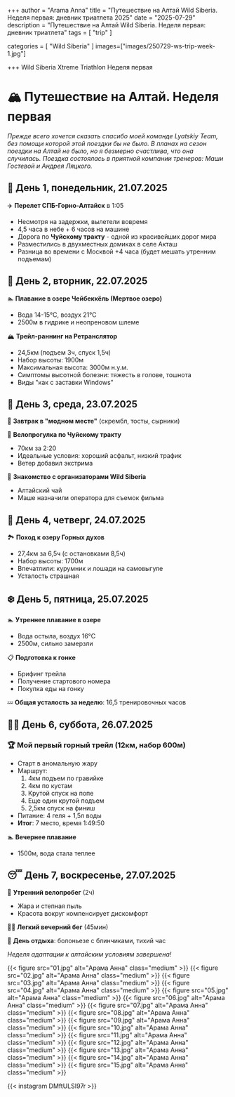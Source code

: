 

+++
author = "Arama Anna"
title = "Путешествие на Алтай Wild Siberia. Неделя первая: дневник триатлета 2025"
date = "2025-07-29"
description = "Путешествие на Алтай Wild Siberia. Неделя первая: дневник триатлета"
tags = [
    "trip"
]

categories = [
    "Wild Siberia"
]
images=["images/250729-ws-trip-week-1.jpg"]

+++
Wild Siberia Xtreme Triathlon
Неделя первая

<!--more-->
# 🏔️ Путешествие на Алтай. Неделя первая

*Прежде всего хочется сказать спасибо моей команде Lyatskiy Team, без помощи которой этой поездки бы не было. В планах на сезон поездки на Алтай не было, но я безмерно счастлива, что она случилась. Поездка состоялась в приятной компании тренеров: Маши Гостевой и Андрея Ляцкого.*

## 📅 День 1, понедельник, 21.07.2025
✈️ **Перелет СПБ-Горно-Алтайск** в 1:05  
- Несмотря на задержки, вылетели вовремя  
- 4,5 часа в небе + 6 часов на машине  
- Дорога по **Чуйскому тракту** - одной из красивейших дорог мира  
- Разместились в двухместных домиках в селе Акташ  
- Разница во времени с Москвой +4 часа (будет мешать утренним подъемам)  

## 🌄 День 2, вторник, 22.07.2025
🏊 **Плавание в озере Чейбеккёль (Мертвое озеро)**  
- Вода 14-15°C, воздух 21°C  
- 2500м в гидрике и неопреновом шлеме  

🏔️ **Трейл-раннинг на Ретранслятор**  
- 24,5км (подъем 3ч, спуск 1,5ч)  
- Набор высоты: 1900м  
- Максимальная высота: 3000м н.у.м.  
- Симптомы высотной болезни: тяжесть в голове, тошнота  
- Виды "как с заставки Windows"  

## 🚴 День 3, среда, 23.07.2025
🥞 **Завтрак в "модном месте"** (скрембл, тосты, сырники)  

🚴 **Велопрогулка по Чуйскому тракту**  
- 70км за 2:20  
- Идеальные условия: хороший асфальт, низкий трафик  
- Ветер добавил экстрима  

🍲 **Знакомство с организаторами Wild Siberia**  
- Алтайский чай  
- Маше назначили оператора для съемок фильма  

## 🥾 День 4, четверг, 24.07.2025
🏞️ **Поход к озеру Горных духов**  
- 27,4км за 6,5ч (с остановками 8,5ч)  
- Набор высоты: 1700м  
- Впечатлили: курумник и лошади на самовыгуле  
- Усталость страшная  

## ❄️ День 5, пятница, 25.07.2025
🏊 **Утреннее плавание в озере**  
- Вода остыла, воздух 16°C  
- 2500м, сильно замерзли  

📋 **Подготовка к гонке**  
- Брифинг трейла  
- Получение стартового номера  
- Покупка еды на гонку  

💤 **Общая усталость за неделю**: 16,5 тренировочных часов  

## 🏃‍♀️ День 6, суббота, 26.07.2025
### 🏆 Мой первый горный трейл (12км, набор 600м)
- Старт в аномальную жару  
- Маршрут:  
  1. 4км подъем по гравийке  
  2. 4км по кустам  
  3. Крутой спуск на попе  
  4. Еще один крутой подъем  
  5. 2,5км спуск на финиш  
- Питание: 4 геля + 1,5л воды  
- **Итог**: 7 место, время 1:49:50  

🏊 **Вечернее плавание**  
- 1500м, вода стала теплее  

## 😴 День 7, воскресенье, 27.07.2025
🚴 **Утренний велопробег** (2ч)  
- Жара и степная пыль  
- Красота вокруг компенсирует дискомфорт  

🏃‍♀️ **Легкий вечерний бег** (45мин)  

🍝 **День отдыха**: болоньезе с блинчиками, тихий час  

*Неделя адаптации к алтайским условиям завершена!*  


{{< figure src="01.jpg" alt="Арама Анна" class="medium" >}}
{{< figure src="02.jpg" alt="Арама Анна" class="medium" >}}
{{< figure src="03.jpg" alt="Арама Анна" class="medium" >}}
{{< figure src="04.jpg" alt="Арама Анна" class="medium" >}}
{{< figure src="05.jpg" alt="Арама Анна" class="medium" >}}
{{< figure src="06.jpg" alt="Арама Анна" class="medium" >}}
{{< figure src="07.jpg" alt="Арама Анна" class="medium" >}}
{{< figure src="08.jpg" alt="Арама Анна" class="medium" >}}
{{< figure src="09.jpg" alt="Арама Анна" class="medium" >}}
{{< figure src="10.jpg" alt="Арама Анна" class="medium" >}}
{{< figure src="11.jpg" alt="Арама Анна" class="medium" >}}
{{< figure src="12.jpg" alt="Арама Анна" class="medium" >}}
{{< figure src="13.jpg" alt="Арама Анна" class="medium" >}}
{{< figure src="14.jpg" alt="Арама Анна" class="medium" >}}
{{< figure src="15.jpg" alt="Арама Анна" class="medium" >}}



{{< instagram DMftULSI97r >}}
